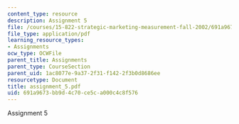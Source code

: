 ```yaml
---
content_type: resource
description: Assignment 5
file: /courses/15-822-strategic-marketing-measurement-fall-2002/691a9673bb9d4c70ce5ca000c4c8f576_assignment_5.pdf
file_type: application/pdf
learning_resource_types:
- Assignments
ocw_type: OCWFile
parent_title: Assignments
parent_type: CourseSection
parent_uid: 1ac8077e-9a37-2f31-f142-2f3b0d8686ee
resourcetype: Document
title: assignment_5.pdf
uid: 691a9673-bb9d-4c70-ce5c-a000c4c8f576
---
```

Assignment 5

